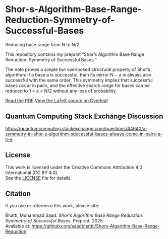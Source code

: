 # Shor-s-Algorithm-Base-Range-Reduction-Symmetry-of-Successful-Bases
Reducing base range from N to N/2.

This repository contains my preprint “Shor’s Algorithm Base Range Reduction: Symmetry of Successful Bases.”

The note proves a simple but overlooked structural property of Shor’s algorithm: if a base a is successful, then its mirror N − a is always also successful with the same order. This symmetry implies that successful bases occur in pairs, and the effective search range for bases can be reduced to 1 < a < N/2 without any loss of probability.

[Read the PDF](https://github.com/saadbhattii/shor-base-range-reduction/blob/main/Shor's%20Algorithm%20Base%20Range%20Reduction%20-%20Symmetry%20of%20Successful%20Bases_Preprintt.pdf)
[View the LaTeX source on Overleaf](https://www.overleaf.com/read/jbgjpjnddzbz#2dcd08)

## Quantum Computing Stack Exchange Discussion
https://quantumcomputing.stackexchange.com/questions/44640/a-symmetry-in-shor-s-algorithm-successful-bases-always-come-in-pairs-a-n-a

## License
This work is licensed under the Creative Commons Attribution 4.0 International (CC BY 4.0).  
See the [LICENSE](LICENSE) file for details.

## Citation
If you use or reference this work, please cite:

Bhatti, Muhammad Saad. *Shor's Algorithm Base Range Reduction: Symmetry of Successful Bases.* Preprint, 2025.  
Available at: https://github.com/saadbhattii/Shors-Algorithm-Base-Range-Reduction


